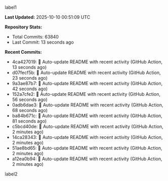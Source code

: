 
label1 
<!-- ACTIVITY_START -->
**Last Updated:** 2025-10-10 00:51:09 UTC

**Repository Stats:**
- Total Commits: 63840
- Last Commit: 13 seconds ago

**Recent Commits:**
- 4ca427019: 🤖 Auto-update README with recent activity (GitHub Action, 13 seconds ago)
- d07fecf5b: 🤖 Auto-update README with recent activity (GitHub Action, 23 seconds ago)
- 9a3ae87b7: 🤖 Auto-update README with recent activity (GitHub Action, 42 seconds ago)
- 152a7cfe2: 🤖 Auto-update README with recent activity (GitHub Action, 56 seconds ago)
- 0adb6dae3: 🤖 Auto-update README with recent activity (GitHub Action, 68 seconds ago)
- ba84b671c: 🤖 Auto-update README with recent activity (GitHub Action, 81 seconds ago)
- c5bcd40de: 🤖 Auto-update README with recent activity (GitHub Action, 2 minutes ago)
- 14ca28343: 🤖 Auto-update README with recent activity (GitHub Action, 2 minutes ago)
- 51ae8bd65: 🤖 Auto-update README with recent activity (GitHub Action, 2 minutes ago)
- a12ea0b94: 🤖 Auto-update README with recent activity (GitHub Action, 2 minutes ago)
<!-- ACTIVITY_END -->

label2
